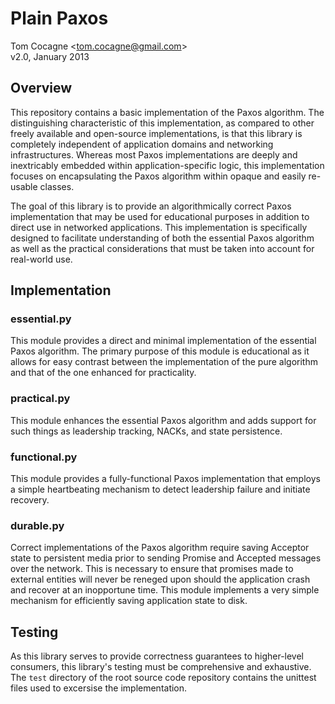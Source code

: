 Plain Paxos 
===========
Tom Cocagne &lt;tom.cocagne@gmail.com&gt;  
v2.0, January 2013


Overview
--------

This repository contains a basic implementation of the Paxos algorithm. The
distinguishing characteristic of this implementation, as compared to other
freely available and open-source implementations, is that this library is
completely independent of application domains and networking
infrastructures. Whereas most Paxos implementations are deeply and inextricably
embedded within application-specific logic, this implementation focuses on
encapsulating the Paxos algorithm within opaque and easily re-usable classes.

The goal of this library is to provide an algorithmically correct Paxos
implementation that may be used for educational purposes in addition to direct
use in networked applications. This implementation is specifically designed to
facilitate understanding of both the essential Paxos algorithm as well as the
practical considerations that must be taken into account for real-world
use. 


Implementation
--------------

### essential.py


This module provides a direct and minimal implementation of the essential Paxos
algorithm. The primary purpose of this module is educational as it allows for
easy contrast between the implementation of the pure algorithm and that of the
one enhanced for practicality.


### practical.py


This module enhances the essential Paxos algorithm and adds support for such
things as leadership tracking, NACKs, and state persistence.


### functional.py


This module provides a fully-functional Paxos implementation that employs
a simple heartbeating mechanism to detect leadership failure and initiate
recovery.


### durable.py


Correct implementations of the Paxos algorithm require saving Acceptor
state to persistent media prior to sending Promise and Accepted messages over the 
network. This is necessary to ensure that promises made to external entities
will never be reneged upon should the application crash and recover at an
inopportune time. This module implements a very simple mechanism for efficiently
saving application state to disk. 


Testing
-------

As this library serves to provide correctness guarantees to higher-level consumers,
this library's testing must be comprehensive and exhaustive. The `test`
directory of the root source code repository contains the unittest files used to
excersise the implementation. 
